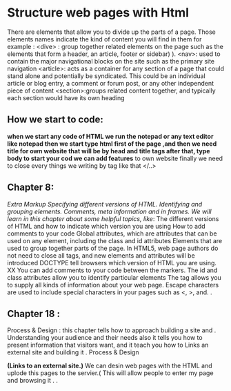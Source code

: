 # Structure web pages with Html
There are elements that allow you to divide up the parts of a page. Those elements names
indicate the kind of content you will find in them for example :
&lt;dive&gt; : group together related elements on the page such as the elements that form a
header, an article, footer or sidebar) ).
&lt;nav&gt;: used to contain the major navigational blocks on the site such as the primary site
navigation
&lt;article&gt;: acts as a container for any section of a page that could stand alone and potentially
be syndicated. This could be an individual article or blog entry, a comment or forum post, or
any other independent piece of content
&lt;section&gt;:groups related content together, and typically each section would have its own
heading
## How we start to code:
**when we start any code of HTML we run the notepad or any text editor like notepad
then we start type html first of the page ,and then we need title for own website that
will be by head and title tags after that, type body to start your cod we can add features**
to own website finally we need to close every things we writing by tag like that &lt;/..&gt;
## Chapter 8:
 *Extra Markup
Specifying different versions of HTML. Identifying and grouping elements. Comments, meta
information and in frames. We will learn in this chapter about some helpful topics, like*: The
different versions of HTML and how to indicate which version you are using How to add
comments to your code Global attributes, which are attributes that can be used on any
element, including the class and id attributes Elements that are used to group together parts
of the page. In HTML5, web page authors do not need to close all tags, and new elements
and attributes will be introduced
DOCTYPE tell browsers which version of HTML you are using. XX You can add comments to
your code between the markers. The id and class attributes allow you to identify particular
elements
The tag allows you to supply all kinds of information about your web page. Escape
characters are used to include special characters in your pages such as &lt;, &gt;, and.
.
 ## Chapter 18 :
  Process &amp; Design : this chapter tells how to approach building a site and .
Understanding your audience and their needs also it tells you how to present information
that visitors want, and it teach you how to Links an external site and building it .
Process &amp; Design

**(Links to an external site.)**
We can desin web pages with the HTML and uplode this pages to the servier.(
This will allow people to enter my page and browsing it . . 